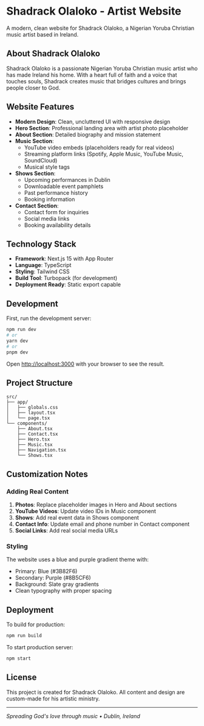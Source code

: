 # Shadrack Olaloko - Artist Website

A modern, clean website for Shadrack Olaloko, a Nigerian Yoruba Christian music artist based in Ireland.

## About Shadrack Olaloko

Shadrack Olaloko is a passionate Nigerian Yoruba Christian music artist who has made Ireland his home. With a heart full of faith and a voice that touches souls, Shadrack creates music that bridges cultures and brings people closer to God.

## Website Features

- **Modern Design**: Clean, uncluttered UI with responsive design
- **Hero Section**: Professional landing area with artist photo placeholder
- **About Section**: Detailed biography and mission statement  
- **Music Section**: 
  - YouTube video embeds (placeholders ready for real videos)
  - Streaming platform links (Spotify, Apple Music, YouTube Music, SoundCloud)
  - Musical style tags
- **Shows Section**: 
  - Upcoming performances in Dublin
  - Downloadable event pamphlets
  - Past performance history
  - Booking information
- **Contact Section**: 
  - Contact form for inquiries
  - Social media links
  - Booking availability details

## Technology Stack

- **Framework**: Next.js 15 with App Router
- **Language**: TypeScript
- **Styling**: Tailwind CSS
- **Build Tool**: Turbopack (for development)
- **Deployment Ready**: Static export capable

## Development

First, run the development server:

```bash
npm run dev
# or
yarn dev
# or
pnpm dev
```

Open [http://localhost:3000](http://localhost:3000) with your browser to see the result.

## Project Structure

```
src/
├── app/
│   ├── globals.css
│   ├── layout.tsx
│   └── page.tsx
└── components/
    ├── About.tsx
    ├── Contact.tsx
    ├── Hero.tsx
    ├── Music.tsx
    ├── Navigation.tsx
    └── Shows.tsx
```

## Customization Notes

### Adding Real Content

1. **Photos**: Replace placeholder images in Hero and About sections
2. **YouTube Videos**: Update video IDs in Music component
3. **Shows**: Add real event data in Shows component
4. **Contact Info**: Update email and phone number in Contact component
5. **Social Links**: Add real social media URLs

### Styling

The website uses a blue and purple gradient theme with:
- Primary: Blue (#3B82F6)
- Secondary: Purple (#8B5CF6)
- Background: Slate gray gradients
- Clean typography with proper spacing

## Deployment

To build for production:

```bash
npm run build
```

To start production server:

```bash
npm start
```

## License

This project is created for Shadrack Olaloko. All content and design are custom-made for his artistic ministry.

---

*Spreading God's love through music • Dublin, Ireland*
